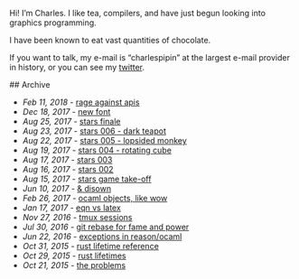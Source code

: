 
Hi! I’m Charles. I like tea, compilers, and have just begun looking into graphics programming.

I have been known to eat vast quantities of chocolate.

If you want to talk, my e-mail is “charlespipin” at the largest e-mail provider in history, or you can see my [twitter](https://twitter.com/charlesetc).


<div class='table-of-contents'>
## Archive

* _Feb 11, 2018_ - [rage against apis](rage-against-apis.html)
* _Dec 18, 2017_ - [new font](new-font.html)
* _Aug 25, 2017_ - [stars finale](stars-game-7.html)
* _Aug 23, 2017_ - [stars 006 - dark teapot](stars-game-6.html)
* _Aug 22, 2017_ - [stars 005 - lopsided monkey](stars-game-5.html)
* _Aug 19, 2017_ - [stars 004 - rotating cube](stars-game-4.html)
* _Aug 17, 2017_ - [stars 003](stars-game-3.html)
* _Aug 16, 2017_ - [stars 002](stars-game-2.html)
* _Aug 15, 2017_ - [stars game take-off](stars-game-1.html)
* _Jun 10, 2017_ - [& disown](disown.html)
* _Feb 26, 2017_ - [ocaml objects, like wow](ocaml-objects.html)
* _Jan 17, 2017_ - [eqn vs latex](eqn-and-groff.html)
* _Nov 27, 2016_ - [tmux sessions](tmux-sessions.html)
* _Jul 30, 2016_ - [git rebase for fame and power](rebase-for-fame.html)
* _Jun 22, 2016_ - [exceptions in reason/ocaml](exceptions-in-ocaml.html)
* _Oct 31, 2015_ - [rust lifetime reference](lifetime-reference.html)
* _Oct 29, 2015_ - [rust lifetimes](rust-lifetimes.html)
* _Oct 21, 2015_ - [the problems](the-problems.html)
</div>
